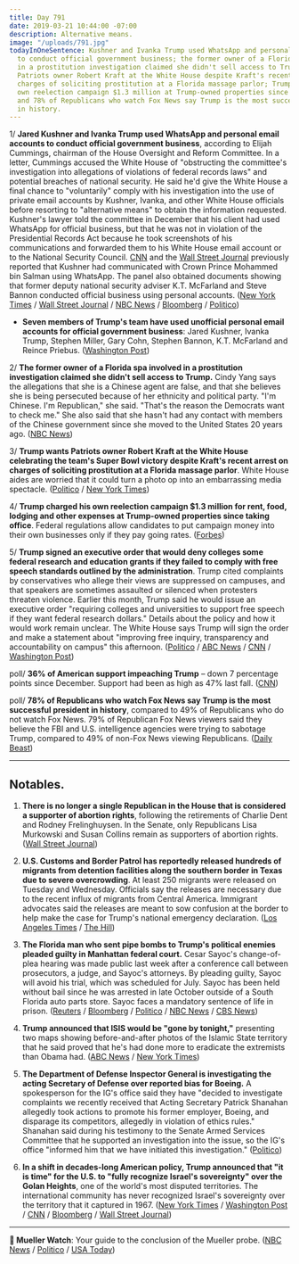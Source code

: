 ```yaml
---
title: Day 791
date: 2019-03-21 10:44:00 -07:00
description: Alternative means.
image: "/uploads/791.jpg"
todayInOneSentence: Kushner and Ivanka Trump used WhatsApp and personal email accounts
  to conduct official government business; the former owner of a Florida spa involved
  in a prostitution investigation claimed she didn't sell access to Trump; Trump wants
  Patriots owner Robert Kraft at the White House despite Kraft's recent arrest on
  charges of soliciting prostitution at a Florida massage parlor; Trump charged his
  own reelection campaign $1.3 million at Trump-owned properties since taking office;
  and 78% of Republicans who watch Fox News say Trump is the most successful president
  in history.
---
```


1/ **Jared Kushner and Ivanka Trump used WhatsApp and personal email accounts to conduct official government business**, according to Elijah Cummings, chairman of the House Oversight and Reform Committee. In a letter, Cummings accused the White House of "obstructing the committee's investigation into allegations of violations of federal records laws" and potential breaches of national security. He said he'd give the White House a final chance to "voluntarily" comply with his investigation into the use of private email accounts by Kushner, Ivanka, and other White House officials before resorting to "alternative means" to obtain the information requested. Kushner's lawyer told the committee in December that his client had used WhatsApp for official business, but that he was not in violation of the Presidential Records Act because he took screenshots of his communications and forwarded them to his White House email account or to the National Security Council. [CNN](https://www.cnn.com/2018/10/17/politics/jared-kushner-saudi-ties-jamal-khashoggi/index.html) and the [Wall Street Journal](https://www.wsj.com/articles/trumps-big-bet-on-saudis-now-poses-a-bigger-dilemma-1540402173) previously reported that Kushner had communicated with Crown Prince Mohammed bin Salman using WhatsApp. The panel also obtained documents showing that former deputy national security adviser K.T. McFarland and Steve Bannon conducted official business using personal accounts. ([New York Times](https://www.nytimes.com/2019/03/21/us/politics/jared-kushner-whatsapp-official-use.html) / [Wall Street Journal](https://www.wsj.com/articles/house-democrats-probe-white-house-officials-email-use-11553188033) / [NBC News](https://www.nbcnews.com/politics/congress/cummings-gives-white-house-last-chance-comply-request-email-use-n985966) / [Bloomberg](https://www.bloomberg.com/news/articles/2019-03-21/democrats-demand-records-on-kushner-s-use-of-email-message-apps) / [Politico](https://www.politico.com/story/2019/03/21/elijah-cummings-jared-kushner-encrypted-app-1230978))

* **Seven members of Trump's team have used unofficial personal email accounts for official government business**: Jared Kushner, Ivanka Trump, Stephen Miller, Gary Cohn, Stephen Bannon, K.T. McFarland and Reince Priebus. ([Washington Post](https://www.washingtonpost.com/politics/2019/03/21/their-emails-seven-members-trumps-team-have-used-unofficial-communications-tools/))

2/ **The former owner of a Florida spa involved in a prostitution investigation claimed she didn't sell access to Trump.** Cindy Yang  says the allegations that she is a Chinese agent are false, and that she believes she is being persecuted because of her ethnicity and political party. "I'm Chinese. I'm Republican," she said. "That's the reason the Democrats want to check me." She also said that she hasn't had any contact with members of the Chinese government since she moved to the United States 20 years ago. ([NBC News](https://www.nbcnews.com/politics/donald-trump/ex-spa-owner-denies-selling-access-trump-says-dems-target-n985381))

3/ **Trump wants Patriots owner Robert Kraft at the White House celebrating the team's Super Bowl victory despite Kraft's recent arrest on charges of soliciting prostitution at a Florida massage parlor**. White House aides are worried that it could turn a photo op into an embarrassing media spectacle. ([Politico](https://www.politico.com/story/2019/03/20/trump-bob-kraft-visit-1230492) / [New York Times](https://www.nytimes.com/2019/03/21/us/politics/trump-robert-kraft-white-house.html))

4/ **Trump charged his own reelection campaign $1.3 million for rent, food, lodging and other expenses at Trump-owned properties since taking office**. Federal regulations allow candidates to put campaign money into their own businesses only if they pay going rates. ([Forbes](https://www.forbes.com/sites/danalexander/2019/03/20/trump-has-now-shifted-13m-of-campaign-donor-money-into-his-business/#6e53a2647aaf))

5/ **Trump signed an executive order that would deny colleges some federal research and education grants if they failed to comply with free speech standards outlined by the administration**. Trump cited complaints by conservatives who allege their views are suppressed on campuses, and that speakers are sometimes assaulted or silenced when protesters threaten violence. Earlier this month, Trump said he would issue an executive order "requiring colleges and universities to support free speech if they want federal research dollars." Details about the policy and how it would work remain unclear. The White House says Trump will sign the order and make a statement about "improving free inquiry, transparency and accountability on campus" this afternoon. ([Politico](https://www.politico.com/story/2019/03/20/trump-free-speech-devos-1230490) / [ABC News](https://abcnews.go.com/Politics/trump-sign-executive-order-threatening-aid-colleges-speakers/story?id=61833503) / [CNN](https://www.cnn.com/2019/03/21/politics/campus-free-speech-executive-order-donald-trump/index.html) / [Washington Post](https://www.washingtonpost.com/education/2019/03/21/trump-expected-sign-executive-order-free-speech/))

poll/ **36% of American support impeaching Trump** – down 7 percentage points since December. Support had been as high as 47% last fall. ([CNN](https://www.cnn.com/2019/03/20/politics/cnn-poll-impeachment-trump-russia/index.html))

poll/ **78% of Republicans who watch Fox News say Trump is the most successful president in history**, compared to 49% of Republicans who do not watch Fox News. 79% of Republican Fox News viewers said they believe the FBI and U.S. intelligence agencies were trying to sabotage Trump, compared to 49% of non-Fox News viewing Republicans. ([Daily Beast](https://www.thedailybeast.com/poll-78-of-gop-fox-news-viewers-say-trump-is-best-president-ever))

---

## Notables.

1. **There is no longer a single Republican in the House that is considered a supporter of abortion rights**, following the retirements of Charlie Dent and Rodney Frelinghuysen. In the Senate, only Republicans Lisa Murkowski and Susan Collins remain as supporters of abortion rights. ([Wall Street Journal](https://www.wsj.com/articles/house-republicans-now-unanimous-in-opposing-abortion-rights-11553172954))

2. **U.S. Customs and Border Patrol has reportedly released hundreds of migrants from detention facilities along the southern border in Texas due to severe overcrowding**. At least 250 migrants were released on Tuesday and Wednesday. Officials say the releases are necessary due to the recent influx of migrants from Central America. Immigrant advocates said the releases are meant to sow confusion at the border to help make the case for Trump's national emergency declaration. ([Los Angeles Times](https://www.latimes.com/nation/la-na-texas-border-migrants-released-20190319-story.html) / [The Hill](https://thehill.com/homenews/administration/435053-border-patrol-releasing-migrants-due-to-overcrowding-report))

3. **The Florida man who sent pipe bombs to Trump's political enemies pleaded guilty in Manhattan federal court.** Cesar Sayoc's change-of-plea hearing was made public last week after a conference call between prosecutors, a judge, and Sayoc's attorneys. By pleading guilty, Sayoc will avoid his trial, which was scheduled for July. Sayoc has been held without bail since he was arrested in late October outside of a South Florida auto parts store. Sayoc faces a mandatory sentence of life in prison. ([Reuters](https://www.reuters.com/article/us-usa-packages/man-charged-with-sending-bombs-to-trump-critics-pleads-guilty-idUSKCN1R22FP) / [Bloomberg](https://www.bloomberg.com/news/articles/2019-03-21/the-latest-man-pleads-guilty-to-mailing-bombs-to-trump-foes) / [Politico](https://www.politico.com/story/2019/03/21/cesar-sayoc-cnn-bombs-1231459) / [NBC News](https://www.nbcnews.com/news/us-news/alleged-mail-bomber-cesar-sayoc-pleads-guilty-devices-were-sent-n985786) / [CBS News](https://www.cbsnews.com/news/florida-man-who-sent-pipe-bombs-to-media-trump-critics-set-to-plead-guilty/))

4. **Trump announced that ISIS would be "gone by tonight,"** presenting two maps showing before-and-after photos of the Islamic State territory that he said proved that he's had done more to eradicate the extremists than Obama had. ([ABC News](https://abcnews.go.com/Politics/president-donald-trump-showing-map-declares-isis-tonight/story?id=61819010) / [New York Times](https://www.nytimes.com/2019/03/20/us/politics/trump-isis.html))

5. **The Department of Defense Inspector General is investigating the acting Secretary of Defense over reported bias for Boeing.** A spokesperson for the IG's office said they have "decided to investigate complaints we recently received that Acting Secretary Patrick Shanahan allegedly took actions to promote his former employer, Boeing, and disparage its competitors, allegedly in violation of ethics rules." Shanahan said during his testimony to the Senate Armed Services Committee that he supported an investigation into the issue, so the IG's office "informed him that we have initiated this investigation." ([Politico](https://www.politico.com/story/2019/03/20/pentagon-investigating-shanahan-boeing-ties-1284597))

6. **In a shift in decades-long American policy, Trump announced that "it is time" for the U.S. to "fully recognize Israel's sovereignty" over the Golan Heights**, one of the world's most disputed territories. The international community has never recognized Israel's sovereignty over the territory that it captured in 1967. ([New York Times](https://www.nytimes.com/2019/03/21/us/politics/golan-heights-trump.html) / [Washington Post](https://www.washingtonpost.com/politics/trump-endorses-israeli-control-of-the-disputed-golan-heights/2019/03/21/7cfc0554-4bfb-11e9-93d0-64dbcf38ba41_story.html) / [CNN](https://www.cnn.com/2019/03/21/politics/trump-golan-heights-tweet/index.html) / [Bloomberg](https://www.bloomberg.com/news/articles/2019-03-21/trump-says-time-to-recognize-golan-heights-as-part-of-israel) / [Wall Street Journal](https://www.wsj.com/articles/trump-time-for-u-s-to-recognize-israels-sovereignty-over-golan-heights-11553187644))

---

**📓 Mueller Watch**:  Your guide to the conclusion of the Mueller probe. ([NBC News](https://www.nbcnews.com/politics/meet-the-press/washington-braces-mueller-report-n985751) / [Politico](https://www.politico.com/story/2019/03/20/guide-end-mueller-probe-1230488) / [USA Today](https://www.usatoday.com/story/news/politics/2019/03/20/robert-mueller-final-report-trump-russia-investigation-your-guide-what-to-expect/3143383002/))